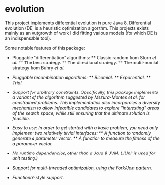 # evolution

This project implements differential evolution in pure Java 8. Differential
evolution (DE) is a heuristic optimization algorithm. This projects exists
mainly as an outgrowth of work I did fitting various models (for which DE
is an indispensable tool). 

Some notable features of this package:
* Pluggable "differentiation" algorithms:
** Classic random from Storn <i>et al.</i>
** The best strategy.
** The directional strategy.
** The multi-nomial strategy from Buhry <i>et al.<i>

* Pluggable recombination algorithms:
** Binomial.
** Exponential.
** Trial.
 
* Support for arbitrary constraints. Specifically, this package implements a 
variant of the algorithm suggested by Mezura-Montes <i>et al.</i> for 
constrained problems. This implementation also incorporates a diversity
mechanism to allow infeasible candidates to explore "interesting"
areas of the search space; while still ensuring that the ultimate solution
is feasible.

* Easy to use: In order to get started with a basic problem, you need only 
implement two relatively trivial interfaces:
** A function to randomly generate a parameter vector.
** A function to measure the fitness of the a parameter vector.

* No runtime dependencies, other than a Java 8 JVM. (JUnit is used for unit testing.)

* Support for multi-threaded optimization, using the Fork/Join pattern.

* Functional-style support.

